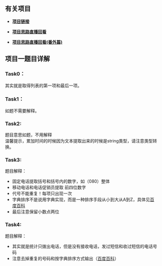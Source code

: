## 有关项目

- [**项目链接**](https://github.com/udacity/cn-python-foundation/tree/master/investigate%20texts%20and%20calls/ZH)

- [**项目思路直播回看**](https://www.bilibili.com/video/av16717363/)
- [**项目思路直播回看(番外篇)**](https://www.bilibili.com/video/av16770292/)

## 项目一题目详解 

### Task0：

其实就是取得列表的第一项和最后一项。

### Task1：

如题不需要解释。

### Task2:

题目意思如题，不用解释<br>
温馨提示，累加时间的时候因为文本提取出来的时候是string类型，请注意类型转换。

### Task3:

题目解释：<br>
- 固定电话提取括号和括号内的数字，如（080）整体
- 移动电话和电话促销员提取 前四位数字
- 代号不能重复！每项只出现一次
- 字典排序不是说用字典实现，而是一种排序手段从小到大从A到Z，具体见[百度百科](https://baike.baidu.com/item/%E5%AD%97%E5%85%B8%E6%8E%92%E5%BA%8F)<br>
- 最后注意保留小数点两位

### Task4:

题目解释：
- 其实就是统计只拨出电话，但是没有接收电话，发过短信和收过短信的电话号码
- 注意去掉重复的号码和按字典排序方式输出（[百度百科](https://baike.baidu.com/item/%E5%AD%97%E5%85%B8%E6%8E%92%E5%BA%8F)）
